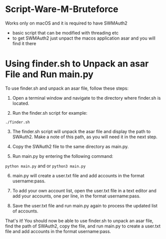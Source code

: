 # Script-Ware-M-Bruteforce
Works only on macOS and it is required to have SWMAuth2

- basic script that can be modified with threading etc
- to get SWMAuth2 just unpact the macos application asar and you will find it there

# Using finder.sh to Unpack an asar File and Run main.py

To use finder.sh and unpack an asar file, follow these steps:

1. Open a terminal window and navigate to the directory where finder.sh is located.

2. Run the finder.sh script for example:

`./finder.sh`

3. The finder.sh script will unpack the asar file and display the path to SWAuth2. Make a note of this path, as you will need it in the next step.

4. Copy the SWAuth2 file to the same directory as main.py.

5. Run main.py by entering the following command:

`python main.py` and or `python3 main.py`

6. main.py will create a user.txt file and add accounts in the format username:pass.

7. To add your own account list, open the user.txt file in a text editor and add your accounts, one per line, in the format username:pass.

8. Save the user.txt file and run main.py again to process the updated list of accounts.

That's it! You should now be able to use finder.sh to unpack an asar file, find the path of SWAuth2, copy the file, and run main.py to create a user.txt file and add accounts in the format username:pass.
